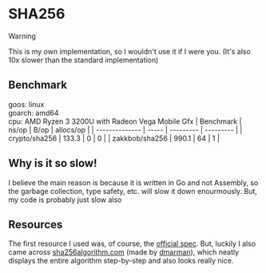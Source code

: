 # SHA256

> [!WARNING]
> This is my own implementation, so I wouldn't use it if I were you. (It's also 10x slower than the standard implementation)

## Benchmark
goos: linux<br>
goarch: amd64<br>
cpu: AMD Ryzen 3 3200U with Radeon Vega Mobile Gfx
| Benchmark      | ns/op | B/op      | allocs/op |
| -------------- | ----- | --------- | --------- |
| crypto/sha256  | 133.3 | 0         | 0         |
| zakkbob/sha256 | 990.1 | 64        | 1         |

## Why is it so slow!
I believe the main reason is because it is written in Go and not Assembly, so the garbage collection, type safety, etc. will slow it down enourmously. But, my code is probably just slow also

## Resources
The first resource I used was, of course, the [official spec](https://nvlpubs.nist.gov/nistpubs/FIPS/NIST.FIPS.180-4.pdf). But, luckily I also came across [sha256algorithm.com](https://sha256algorithm.com) (made by [dmarman](https://github.com/dmarman)), which neatly displays the entire algorithm step-by-step and also looks really nice.
